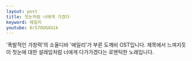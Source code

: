 ```yaml
---
layout: post
title: 첫눈처럼 너에게 가겠다
keyword: 에일리
youtube: 6rS7OUGXUik
---
```


<p>'폭발적인 가창력'의 소울디바 '에일리'가 부른 도깨비 OST입니다. 제목에서 느껴지듯이 첫눈에 대한 설레임처럼 너에게 다가가겠다는 로맨틱한 노래입니다. </p>